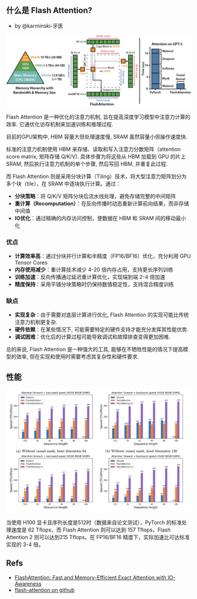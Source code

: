 什么是 Flash Attention?
-------------------------

- by @karminski-牙医

![flashattn_banner](./assets/images/flashattn_banner.jpg)

Flash Attention 是一种优化的注意力机制, 旨在提高深度学习模型中注意力计算的效率. 它通优化访存机制来加速训练和推理过程. 

目前的GPU架构中, HBM 容量大但处理速度慢, SRAM 虽然容量小但操作速度快. 

标准的注意力机制使用 HBM 来存储、读取和写入注意力分数矩阵（attention score matrix, 矩阵存储 Q/K/V). 具体步骤为将这些从 HBM 加载到 GPU 的片上 SRAM, 然后执行注意力机制的单个步骤, 然后写回 HBM, 并重复此过程. 

而 Flash Attention 则是采用分块计算（Tiling）技术，将大型注意力矩阵划分为多个块（tile），在 SRAM 中逐块执行计算。通过：
- **分块策略**：将 Q/K/V 矩阵分块后流水线处理，避免存储完整的中间矩阵
- **重计算（Recomputation）**：在反向传播时动态重新计算前向结果，而非存储中间值
- **IO优化**：通过精确的内存访问控制，使数据在 HBM 和 SRAM 间的移动最小化

### 优点

- **计算效率高**：通过分块并行计算和半精度（FP16/BF16）优化，充分利用 GPU Tensor Cores
- **内存使用减少**：重计算技术减少 4-20 倍内存占用，支持更长序列训练
- **训练加速**：反向传播通过延迟重计算优化，实现端到端 2-4 倍加速
- **精度保持**：采用平铺分块策略时仍保持数值稳定性，支持混合精度训练

### 缺点

- **实现复杂**：由于需要对底层计算进行优化, Flash Attention 的实现可能比传统注意力机制更复杂. 
- **硬件依赖**：在某些情况下, 可能需要特定的硬件支持才能充分发挥其性能优势. 
- **调试困难**：优化后的计算过程可能导致调试和故障排查变得更加困难. 

总的来说, Flash Attention 是一种强大的工具, 能够在不牺牲性能的情况下提高模型的效率, 但在实现和使用时需要考虑其复杂性和硬件要求. 

## 性能

![flash2_h100_fwd_bwd_benchmark](./assets/images/flash2_h100_fwd_bwd_benchmark.png)

当使用 H100 显卡且序列长度是512时（数据来自论文测试），PyTorch 的标准处理速度是 62 Tflops，而 Flash Attention 则可以达到 157 Tflops，Flash Attention 2 则可以达到215 Tflops。在 FP16/BF16 精度下，实际加速比可达标准实现的 3-4 倍。

## Refs

- [FlashAttention: Fast and Memory-Efficient Exact Attention with IO-Awareness](https://arxiv.org/abs/2205.14135)
- [flash-attention on github](https://github.com/Dao-AILab/flash-attention)
